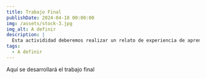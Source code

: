 ```yaml
---
title: Trabajo Final
publishDate: 2024-04-18 00:00:00
img: /assets/stock-3.jpg
img_alt: A definir
description: |
  Esta activididad deberemos realizar un relato de experiencia de aprendizaje mediada por TIC en contextos no tradicionales a elección del estudiante (Deslocalización de saberes, Educación expandida, Aprendizaje ubicuo, ABP). Se deberá realizar un análisis crítico de la experiencia y su impacto en el aprendizaje.
tags:
  - A definir
---
```


Aquí se desarrollará el trabajo final
